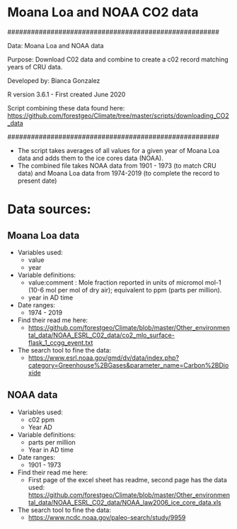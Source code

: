 # Moana Loa and NOAA CO2 data

######################################################

Data: Moana Loa and NOAA data

Purpose: Download C02 data and combine to create a c02 record matching years of CRU data.

Developed by: Bianca Gonzalez

R version 3.6.1 - First created June 2020

Script combining these data found here: https://github.com/forestgeo/Climate/tree/master/scripts/downloading_CO2_data

######################################################

- The script takes averages of all values for a given year of Moana Loa data and adds them to the ice cores data (NOAA). 
- The combined file takes NOAA data from 1901 - 1973 (to match CRU data) and Moana Loa data from 1974-2019 (to complete the record to present date)

# Data sources:

## Moana Loa data
- Variables used: 
	- value
	- year
- Variable definitions: 
	- value:comment : Mole fraction reported in units of micromol mol-1 (10-6 mol per mol of dry air); equivalent to ppm (parts per million).
	- year in AD time 
- Date ranges:
	- 1974 - 2019
- Find their read me here: 
	- https://github.com/forestgeo/Climate/blob/master/Other_environmental_data/NOAA_ESRL_C02_data/co2_mlo_surface-flask_1_ccgg_event.txt
- The search tool to fine the data:
	- https://www.esrl.noaa.gov/gmd/dv/data/index.php?category=Greenhouse%2BGases&parameter_name=Carbon%2BDioxide

## NOAA data 
- Variables used:
	- c02 ppm
	- Year AD
- Variable definitions: 
	- parts per million
	- Year in AD time
- Date ranges:
	- 1901 - 1973
- Find their read me here:
	- First page of the excel sheet has readme, second page has the data used: https://github.com/forestgeo/Climate/blob/master/Other_environmental_data/NOAA_ESRL_C02_data/NOAA_law2006_ice_core_data.xls
- The search tool to fine the data:
	- https://www.ncdc.noaa.gov/paleo-search/study/9959
